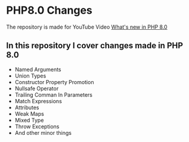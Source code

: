 # PHP8.0 Changes

The repository is made for YouTube Video [What's new in PHP 8.0](https://youtu.be/uU1-ZqIbYes)

## In this repository I cover changes made in PHP 8.0

 - Named Arguments
 - Union Types
 - Constructor Property Promotion
 - Nullsafe Operator
 - Trailing Comman In Parameters
 - Match Expressions
 - Attributes
 - Weak Maps
 - Mixed Type
 - Throw Exceptions
 - And other minor things
